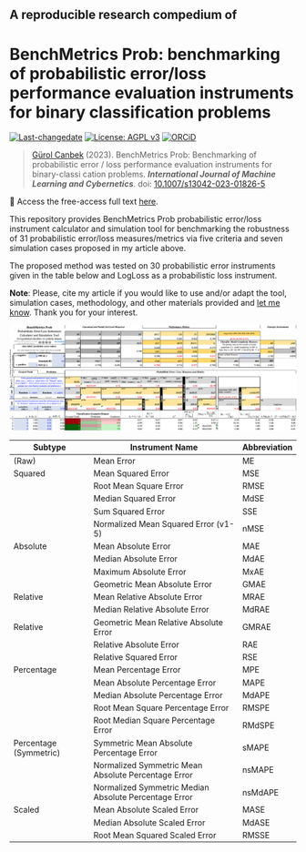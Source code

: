 ## A reproducible research compedium of
# BenchMetrics Prob: benchmarking of probabilistic error/loss performance evaluation instruments for binary classification problems

[![Last-changedate](https://img.shields.io/badge/last%20change-2022--05--18-brightgreen.svg)](https://github.com/gurol/BenchMetricsProb) [![License: AGPL v3](https://img.shields.io/badge/License-AGPL%20v3-blue.svg)](https://www.gnu.org/licenses/agpl-3.0)  [![ORCiD](https://img.shields.io/badge/ORCiD-0000--0002--9337--097X-green.svg)](https://orcid.org/0000-0002-9337-097X)

> [Gürol Canbek](http:gurol.canbek.com/Publications) (2023). BenchMetrics Prob: Benchmarking of probabilistic error / loss performance evaluation instruments for binary-classi cation problems. ***International Journal of Machine Learning and Cybernetics***. doi: [10.1007/s13042-023-01826-5](https://doi.org/10.1007/s13042-023-01826-5)

🔗 Access the free-access full text [here](https://rdcu.be/dai8L).

This repository provides BenchMetrics Prob probabilistic error/loss instrument calculator and simulation tool for benchmarking the robustness of 31 probabilistic error/loss measures/metrics via five criteria and seven simulation cases proposed in my article above.

The proposed method was tested on 30 probabilistic error instruments given in the table below and LogLoss as a probabilistic loss instrument.

__**Note**__: Please, cite my article if you would like to use and/or adapt the tool, simulation cases, methodology, and other materials provided and [let me know](mailto:gurol44@gmail.com?subject=Meta-Metrics-Prob). Thank you for your interest.

![](images/BenchMetricsProb.png)

| Subtype                  | Instrument Name                                       | Abbreviation |
|--------------------------|-------------------------------------------------------|--------------|
| (Raw)                    | Mean Error                                            | ME           |
| Squared                  | Mean Squared Error                                    | MSE          |
|                          | Root Mean Square Error                                | RMSE         |
|                          | Median Squared Error                                  | MdSE         |
|                          | Sum Squared Error                                     | SSE          |
|                          | Normalized Mean Squared Error (v1-5)                  | nMSE         |
| Absolute                 | Mean Absolute Error                                   | MAE          |
|                          | Median Absolute Error                                 | MdAE         |
|                          | Maximum Absolute Error                                | MxAE         |
|                          | Geometric Mean Absolute Error                         | GMAE         |
| Relative                 | Mean Relative Absolute Error                          | MRAE         |
|                          | Median Relative Absolute Error                        | MdRAE        |
| Relative                 | Geometric Mean Relative Absolute Error                | GMRAE        |
|                          | Relative Absolute Error                               | RAE          |
|                          | Relative Squared Error                                | RSE          |
| Percentage               | Mean Percentage Error                                 | MPE          |
|                          | Mean Absolute Percentage Error                        | MAPE         |
|                          | Median Absolute Percentage Error                      | MdAPE        |
|                          | Root Mean Square Percentage Error                     | RMSPE        |
|                          | Root Median Square Percentage Error                   | RMdSPE       |
| Percentage   (Symmetric) | Symmetric Mean Absolute Percentage Error              | sMAPE        |
|                          | Normalized Symmetric Mean Absolute Percentage Error   | nsMAPE       |
|                          | Normalized Symmetric Median Absolute Percentage Error | nsMdAPE      |
| Scaled                   | Mean Absolute Scaled Error                            | MASE         |
|                          | Median Absolute Scaled Error                          | MdASE        |
|                          | Root Mean Squared Scaled Error                        | RMSSE        |
